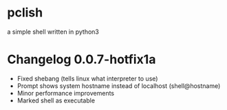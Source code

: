 # pclish
a simple shell written in python3
# Changelog 0.0.7-hotfix1a
- Fixed shebang (tells linux what interpreter to use)
- Prompt shows system hostname instead of localhost (shell@hostname)
- Minor performance improvements
- Marked shell as executable
